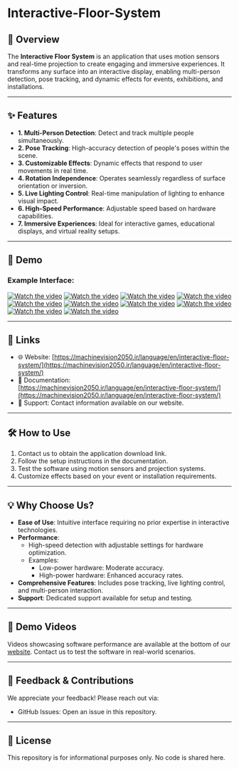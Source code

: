 # Interactive-Floor-System

 
## 🚀 Overview

The **Interactive Floor System** is an application that uses motion sensors and real-time projection to create engaging and immersive experiences. It transforms any surface into an interactive display, enabling multi-person detection, pose tracking, and dynamic effects for events, exhibitions, and installations.

---

## ✨ Features

- **1. Multi-Person Detection**: Detect and track multiple people simultaneously.
- **2. Pose Tracking**: High-accuracy detection of people's poses within the scene.
- **3. Customizable Effects**: Dynamic effects that respond to user movements in real time.
- **4. Rotation Independence**: Operates seamlessly regardless of surface orientation or inversion.
- **5. Live Lighting Control**: Real-time manipulation of lighting to enhance visual impact.
- **6. High-Speed Performance**: Adjustable speed based on hardware capabilities.
- **7. Immersive Experiences**: Ideal for interactive games, educational displays, and virtual reality setups.

---

## 📸 Demo

### Example Interface: 

[![Watch the video](https://img.youtube.com/vi/oBLYxUPn9_A/0.jpg)](https://youtu.be/oBLYxUPn9_A)
[![Watch the video](https://img.youtube.com/vi/oHM-XEWyjvM/0.jpg)](https://youtu.be/oHM-XEWyjvM)
[![Watch the video](https://img.youtube.com/vi/TrdI2hEH7as/0.jpg)](https://youtu.be/TrdI2hEH7as)
[![Watch the video](https://img.youtube.com/vi/0ql_RX049_0/0.jpg)](https://youtu.be/0ql_RX049_0)
[![Watch the video](https://img.youtube.com/vi/scgylabhQLw/0.jpg)](https://youtu.be/scgylabhQLw)
[![Watch the video](https://img.youtube.com/vi/l7f9qBh6QYM/0.jpg)](https://youtu.be/l7f9qBh6QYM)
[![Watch the video](https://img.youtube.com/vi/lgKLyAPM58g/0.jpg)](https://youtu.be/lgKLyAPM58g)
[![Watch the video](https://img.youtube.com/vi/H4jbktq_cjA/0.jpg)](https://youtu.be/H4jbktq_cjA)
[![Watch the video](https://img.youtube.com/vi/4QLV7pq5kzM/0.jpg)](https://youtu.be/4QLV7pq5kzM)
[![Watch the video](https://img.youtube.com/vi/TzId1UOjb0Q/0.jpg)](https://youtu.be/TzId1UOjb0Q)
 
---

## 🔗 Links

- 🌐 Website: [https://machinevision2050.ir/language/en/interactive-floor-system/](https://machinevision2050.ir/language/en/interactive-floor-system/)
- 📖 Documentation: [https://machinevision2050.ir/language/en/interactive-floor-system/](https://machinevision2050.ir/language/en/interactive-floor-system/)
- 💬 Support: Contact information available on our website.

---

## 🛠️ How to Use

1. Contact us to obtain the application download link.
2. Follow the setup instructions in the documentation.
3. Test the software using motion sensors and projection systems.
4. Customize effects based on your event or installation requirements.

---

## 💡 Why Choose Us?

- **Ease of Use**: Intuitive interface requiring no prior expertise in interactive technologies.
- **Performance**:
  - High-speed detection with adjustable settings for hardware optimization.
  - Examples:
    - Low-power hardware: Moderate accuracy.
    - High-power hardware: Enhanced accuracy rates.
- **Comprehensive Features**: Includes pose tracking, live lighting control, and multi-person interaction.
- **Support**: Dedicated support available for setup and testing.

---

## 🎥 Demo Videos

Videos showcasing software performance are available at the bottom of our [website](https://machinevision2050.ir/language/en/interactive-floor-system/). Contact us to test the software in real-world scenarios.

---

## 📣 Feedback & Contributions

We appreciate your feedback! Please reach out via:
- GitHub Issues: Open an issue in this repository.

---

## 📜 License

This repository is for informational purposes only. No code is shared here.
